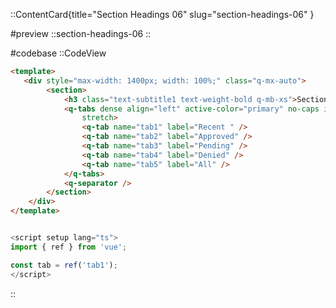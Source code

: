 ::ContentCard{title="Section Headings 06" slug="section-headings-06" }

#preview
::section-headings-06
::

#codebase
::CodeView

```html
<template>
   <div style="max-width: 1400px; width: 100%;" class="q-mx-auto">
        <section>
            <h3 class="text-subtitle1 text-weight-bold q-mb-xs">Section heading</h3>
            <q-tabs dense align="left" active-color="primary" no-caps indicator-color="primary" v-model="tab" shrink
                stretch>
                <q-tab name="tab1" label="Recent " />
                <q-tab name="tab2" label="Approved" />
                <q-tab name="tab3" label="Pending" />
                <q-tab name="tab4" label="Denied" />
                <q-tab name="tab5" label="All" />
            </q-tabs>
            <q-separator />
        </section>
    </div>
</template>
```

```js

<script setup lang="ts">
import { ref } from 'vue';

const tab = ref('tab1');
</script>

```

::